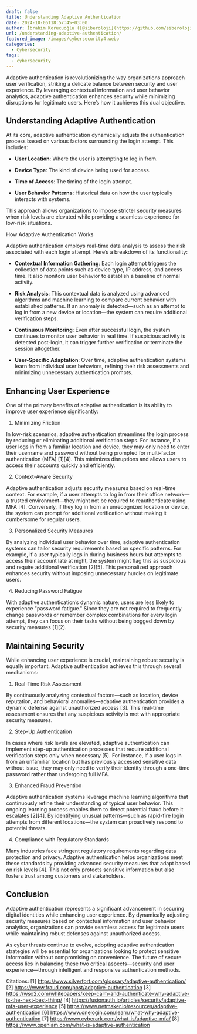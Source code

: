 ```yaml
---
draft: false
title: Understanding Adaptive Authentication
date: 2024-10-05T18:57:45+03:00
author: İbrahim Korucuoğlu ([@siberoloji](https://github.com/siberoloji))
url: /understanding-adaptive-authentication/
featured_image: /images/cybersecurity4.webp
categories:
  - Cybersecurity
tags:
  - cybersecurity
---
```



Adaptive authentication is revolutionizing the way organizations approach user verification, striking a delicate balance between security and user experience. By leveraging contextual information and user behavior analytics, adaptive authentication enhances security while minimizing disruptions for legitimate users. Here’s how it achieves this dual objective.



## Understanding Adaptive Authentication



At its core, adaptive authentication dynamically adjusts the authentication process based on various factors surrounding the login attempt. This includes:


* **User Location**: Where the user is attempting to log in from.

* **Device Type**: The kind of device being used for access.

* **Time of Access**: The timing of the login attempt.

* **User Behavior Patterns**: Historical data on how the user typically interacts with systems.




This approach allows organizations to impose stricter security measures when risk levels are elevated while providing a seamless experience for low-risk situations.



How Adaptive Authentication Works



Adaptive authentication employs real-time data analysis to assess the risk associated with each login attempt. Here’s a breakdown of its functionality:


* **Contextual Information Gathering**: Each login attempt triggers the collection of data points such as device type, IP address, and access time. It also monitors user behavior to establish a baseline of normal activity.

* **Risk Analysis**: This contextual data is analyzed using advanced algorithms and machine learning to compare current behavior with established patterns. If an anomaly is detected—such as an attempt to log in from a new device or location—the system can require additional verification steps.

* **Continuous Monitoring**: Even after successful login, the system continues to monitor user behavior in real time. If suspicious activity is detected post-login, it can trigger further verification or terminate the session altogether.

* **User-Specific Adaptation**: Over time, adaptive authentication systems learn from individual user behaviors, refining their risk assessments and minimizing unnecessary authentication prompts.




## Enhancing User Experience



One of the primary benefits of adaptive authentication is its ability to improve user experience significantly:



1. Minimizing Friction



In low-risk scenarios, adaptive authentication streamlines the login process by reducing or eliminating additional verification steps. For instance, if a user logs in from a familiar location and device, they may only need to enter their username and password without being prompted for multi-factor authentication (MFA) [1][4]. This minimizes disruptions and allows users to access their accounts quickly and efficiently.



2. Context-Aware Security



Adaptive authentication adjusts security measures based on real-time context. For example, if a user attempts to log in from their office network—a trusted environment—they might not be required to reauthenticate using MFA [4]. Conversely, if they log in from an unrecognized location or device, the system can prompt for additional verification without making it cumbersome for regular users.



3. Personalized Security Measures



By analyzing individual user behavior over time, adaptive authentication systems can tailor security requirements based on specific patterns. For example, if a user typically logs in during business hours but attempts to access their account late at night, the system might flag this as suspicious and require additional verification [2][5]. This personalized approach enhances security without imposing unnecessary hurdles on legitimate users.



4. Reducing Password Fatigue



With adaptive authentication’s dynamic nature, users are less likely to experience "password fatigue." Since they are not required to frequently change passwords or remember complex combinations for every login attempt, they can focus on their tasks without being bogged down by security measures [1][2].



## Maintaining Security



While enhancing user experience is crucial, maintaining robust security is equally important. Adaptive authentication achieves this through several mechanisms:



1. Real-Time Risk Assessment



By continuously analyzing contextual factors—such as location, device reputation, and behavioral anomalies—adaptive authentication provides a dynamic defense against unauthorized access [3]. This real-time assessment ensures that any suspicious activity is met with appropriate security measures.



2. Step-Up Authentication



In cases where risk levels are elevated, adaptive authentication can implement step-up authentication processes that require additional verification steps only when necessary [5]. For instance, if a user logs in from an unfamiliar location but has previously accessed sensitive data without issue, they may only need to verify their identity through a one-time password rather than undergoing full MFA.



3. Enhanced Fraud Prevention



Adaptive authentication systems leverage machine learning algorithms that continuously refine their understanding of typical user behavior. This ongoing learning process enables them to detect potential fraud before it escalates [2][4]. By identifying unusual patterns—such as rapid-fire login attempts from different locations—the system can proactively respond to potential threats.



4. Compliance with Regulatory Standards



Many industries face stringent regulatory requirements regarding data protection and privacy. Adaptive authentication helps organizations meet these standards by providing advanced security measures that adapt based on risk levels [4]. This not only protects sensitive information but also fosters trust among customers and stakeholders.



## Conclusion



Adaptive authentication represents a significant advancement in securing digital identities while enhancing user experience. By dynamically adjusting security measures based on contextual information and user behavior analytics, organizations can provide seamless access for legitimate users while maintaining robust defenses against unauthorized access.



As cyber threats continue to evolve, adopting adaptive authentication strategies will be essential for organizations looking to protect sensitive information without compromising on convenience. The future of secure access lies in balancing these two critical aspects—security and user experience—through intelligent and responsive authentication methods.



Citations: [1] https://www.silverfort.com/glossary/adaptive-authentication/ [2] https://www.fraud.com/post/adaptive-authentication [3] https://wso2.com/whitepapers/keep-calm-and-authenticate-why-adaptive-is-the-next-best-thing/ [4] https://fusionauth.io/articles/security/adaptive-mfa-user-experience [5] https://www.netmaker.io/resources/adaptive-authentication [6] https://www.onelogin.com/learn/what-why-adaptive-authentication [7] https://www.cyberark.com/what-is/adaptive-mfa/ [8] https://www.openiam.com/what-is-adaptive-authentication
